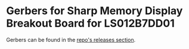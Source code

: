 # Gerbers for Sharp Memory Display Breakout Board for LS012B7DD01

Gerbers can be found in the [repo's releases section](../../../releases/).
